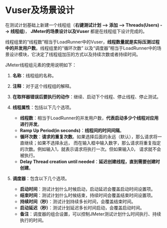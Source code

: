 Vuser及场景设计
===============================================================
在测试计划基础上新建一个线程组（**右键测试计划 --> 添加 --> Threads(Users) --> 线程组**)，
**JMeter的场景设计以及Vuser** 都是在线程组下设计完成的。

线程组里的“线程数”相当于LoadRunner中的Vuser，**线程数量就是实际压测过程中的并发用户数**。线程组里的“循环次数”
以及“调度器”相当于LoadRunner中的场景设计模块，它决定了线程组加压的方式以及持续次数或者持续时间。

JMeter线程组元素的使用说明如下：

1. **名称**：线程组的名称。
2. **注释**：对于这个线程组的解释。
3. **在取样器错误后要执行的动作**：继续、启动下个线程、停止线程、停止测试。
4. **线程属性**：包括以下几个选项。
    + **线程数**：相当于LoadRunner的并发用户数，**代表启动多少个线程对应用进行并发**。
    + **Ramp Up Period(in seconds)**：**线程间的时间间隔**。
    + **循环次数**：**请求的重复次数**。如果选择后面的永远（默认），那么请求将一直继续；如果不选择永远，
    而在输入框中输入数字，那么请求将重复指定的次数。例如输入1，就表示请求将执行一次。但如果输入0，
    请求就不会被执行。
    + **Delay Thread creation until needed**：**延迟创建线程，直到需要创建时创建**。

5. **调度器**：包含以下几个选项。
    + **启动时间**：测试计划什么时候启动，启动延迟会覆盖启动时间设置项。
    + **结束时间**：测试计划什么时候结束，持续时间会覆盖结束时间设置项。
    + **持续时间（秒）**：测试计划持续多长时间，会覆盖结束时间。
    + **启动延迟（秒）**：测试计划延迟多长时间启动，会覆盖启动时间。
    + **备注**：调度器的组合设置，可以控制JMeter测试计划什么时间执行、持续执行的时间。
